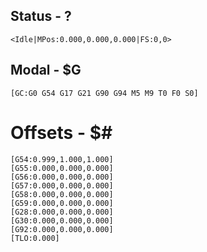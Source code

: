 
## Status - ?
```
<Idle|MPos:0.000,0.000,0.000|FS:0,0>
```

## Modal - $G
```
[GC:G0 G54 G17 G21 G90 G94 M5 M9 T0 F0 S0]
```

# Offsets - $#
```
[G54:0.999,1.000,1.000]
[G55:0.000,0.000,0.000]
[G56:0.000,0.000,0.000]
[G57:0.000,0.000,0.000]
[G58:0.000,0.000,0.000]
[G59:0.000,0.000,0.000]
[G28:0.000,0.000,0.000]
[G30:0.000,0.000,0.000]
[G92:0.000,0.000,0.000]
[TLO:0.000]
```




